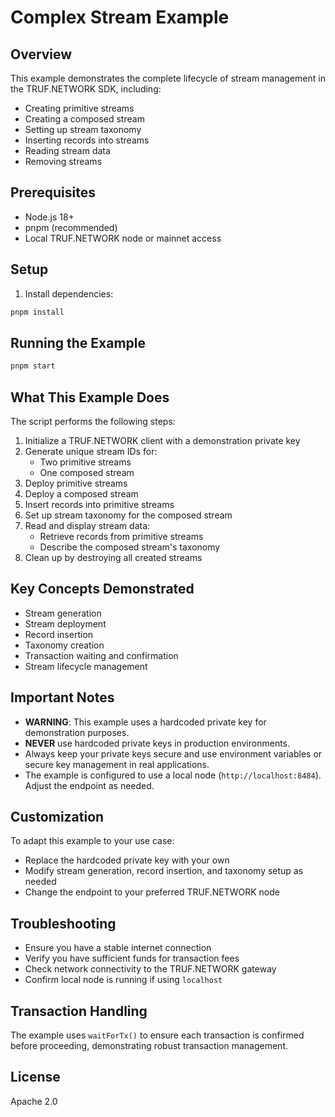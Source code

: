 # Complex Stream Example

## Overview

This example demonstrates the complete lifecycle of stream management in the TRUF.NETWORK SDK, including:
- Creating primitive streams
- Creating a composed stream
- Setting up stream taxonomy
- Inserting records into streams
- Reading stream data
- Removing streams

## Prerequisites

- Node.js 18+
- pnpm (recommended)
- Local TRUF.NETWORK node or mainnet access

## Setup

1. Install dependencies:
```bash
pnpm install
```

## Running the Example

```bash
pnpm start
```

## What This Example Does

The script performs the following steps:

1. Initialize a TRUF.NETWORK client with a demonstration private key
2. Generate unique stream IDs for:
   - Two primitive streams
   - One composed stream
3. Deploy primitive streams
4. Deploy a composed stream
5. Insert records into primitive streams
6. Set up stream taxonomy for the composed stream
7. Read and display stream data:
   - Retrieve records from primitive streams
   - Describe the composed stream's taxonomy
8. Clean up by destroying all created streams

## Key Concepts Demonstrated

- Stream generation
- Stream deployment
- Record insertion
- Taxonomy creation
- Transaction waiting and confirmation
- Stream lifecycle management

## Important Notes

- **WARNING**: This example uses a hardcoded private key for demonstration purposes.
- **NEVER** use hardcoded private keys in production environments.
- Always keep your private keys secure and use environment variables or secure key management in real applications.
- The example is configured to use a local node (`http://localhost:8484`). Adjust the endpoint as needed.

## Customization

To adapt this example to your use case:
- Replace the hardcoded private key with your own
- Modify stream generation, record insertion, and taxonomy setup as needed
- Change the endpoint to your preferred TRUF.NETWORK node

## Troubleshooting

- Ensure you have a stable internet connection
- Verify you have sufficient funds for transaction fees
- Check network connectivity to the TRUF.NETWORK gateway
- Confirm local node is running if using `localhost`

## Transaction Handling

The example uses `waitForTx()` to ensure each transaction is confirmed before proceeding, demonstrating robust transaction management.

## License

Apache 2.0 